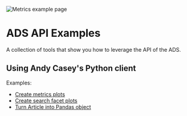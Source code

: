![Metrics example page](https://raw.githubusercontent.com/jonnybazookatone/ads-examples/master/metrics/ads_logo.jpg)

# ADS API Examples

A collection of tools that show you how to leverage the API of the ADS.


## Using Andy Casey's Python client

Examples:

 * [Create metrics plots](metrics/)
 * [Create search facet plots](search_facet/)
 * [Turn Article into Pandas object](pandas/)

 
